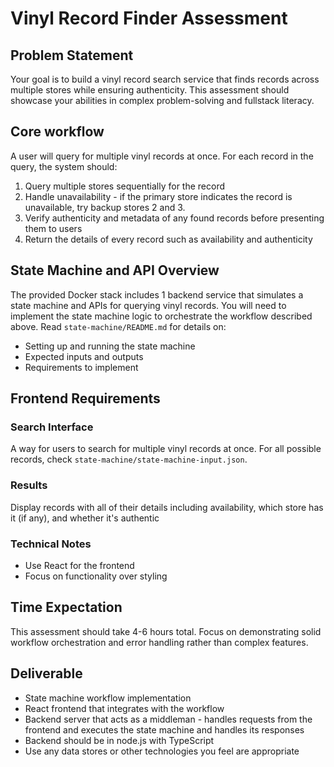 # Vinyl Record Finder Assessment

## Problem Statement

Your goal is to build a vinyl record search service that finds records across multiple stores while ensuring authenticity.
This assessment should showcase your abilities in complex problem-solving and fullstack literacy.

## Core workflow

A user will query for multiple vinyl records at once. For each record in the query, the system should:

1. Query multiple stores sequentially for the record
2. Handle unavailability - if the primary store indicates the record is unavailable, try backup stores 2 and 3.
3. Verify authenticity and metadata of any found records before presenting them to users
4. Return the details of every record such as availability and authenticity

## State Machine and API Overview

The provided Docker stack includes 1 backend service that simulates a state machine and APIs for querying vinyl records. You will need to implement the state machine logic to orchestrate the workflow described above. Read `state-machine/README.md` for details on:

- Setting up and running the state machine
- Expected inputs and outputs
- Requirements to implement

## Frontend Requirements

### Search Interface

A way for users to search for multiple vinyl records at once. For all possible records, check `state-machine/state-machine-input.json`.

### Results

Display records with all of their details including availability, which store has it (if any), and whether it's authentic

### Technical Notes

- Use React for the frontend
- Focus on functionality over styling

## Time Expectation

This assessment should take 4-6 hours total. Focus on demonstrating solid workflow orchestration and error handling rather than complex features.

## Deliverable

- State machine workflow implementation
- React frontend that integrates with the workflow
- Backend server that acts as a middleman - handles requests from the frontend and executes the state machine and handles its responses
- Backend should be in node.js with TypeScript
- Use any data stores or other technologies you feel are appropriate
